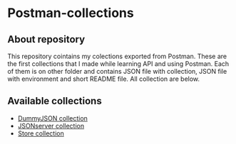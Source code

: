 # Postman-collections

## About repository
This repository cointains my colections exported from Postman. 
These are the first collections that I made while learning API and using Postman.
Each of them is on other folder and contains JSON file with collection, JSON file with environment and short README file. 
All collection are below. 

## Available collections
* [DummyJSON collection](https://github.com/pawelhachula/Postman-collections/tree/main/DummyJSON%20collection)
* [JSONserver collection](https://github.com/pawelhachula/Postman-collections/tree/main/JSONserwer%20collection)
* [Store collection](https://github.com/pawelhachula/Postman-collections/tree/main/Store%20collection)
